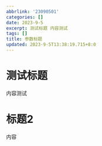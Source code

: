 ```yaml
---
abbrlink: '23090501'
categories: []
date: 2023-9-5
excerpt: 测试标题 内容测试 
tags: []
title: 参数标题
updated: 2023-9-5T13:38:19.715+8:0
---
```

# 测试标题

内容测试

# 标题2

内容
